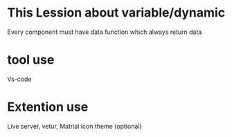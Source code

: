 # This Lession about variable/dynamic
Every component must have data function which always return data

# tool use

Vs-code

# Extention use 

Live server,
vetur,
Matrial icon theme (optional)
